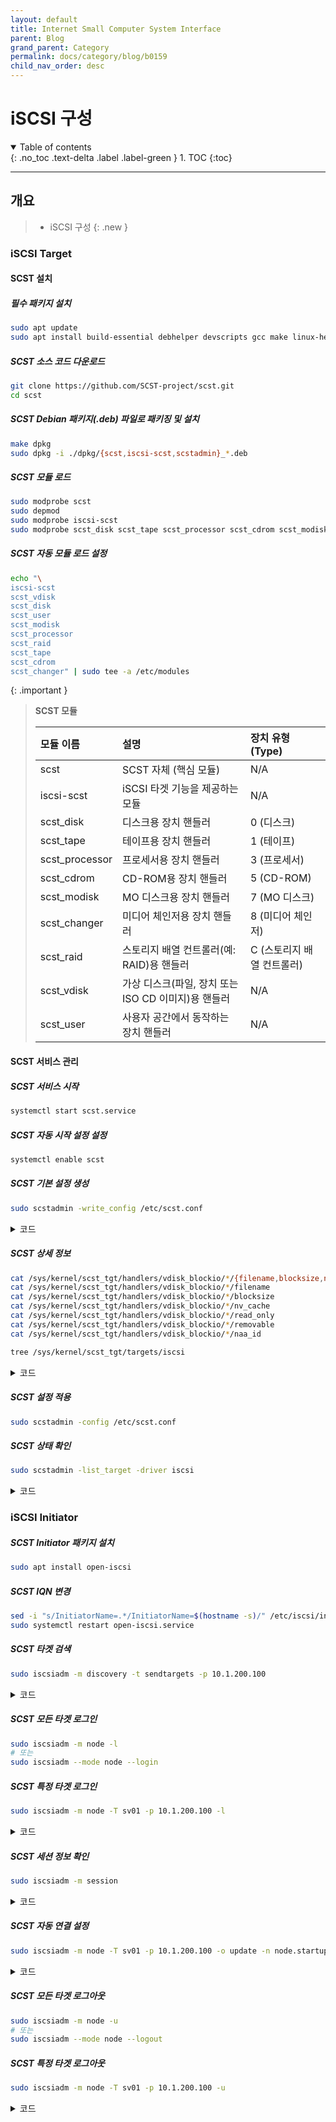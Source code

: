 ```yaml
---
layout: default
title: Internet Small Computer System Interface
parent: Blog
grand_parent: Category
permalink: docs/category/blog/b0159
child_nav_order: desc
---
```


# iSCSI 구성

<details open markdown="block">
  <summary>
    Table of contents
  </summary>
  {: .no_toc .text-delta .label .label-green }
1. TOC
{:toc}
</details>

---

## 개요

> - iSCSI 구성
{: .new }

### iSCSI Target

#### SCST 설치

##### **필수 패키지 설치**

```bash
sudo apt update
sudo apt install build-essential debhelper devscripts gcc make linux-headers-$(uname -r) lintian quilt
```

##### **SCST 소스 코드 다운로드**

```bash
git clone https://github.com/SCST-project/scst.git
cd scst
```

##### **SCST Debian 패키지(.deb) 파일로 패키징 및 설치**

```bash
make dpkg
sudo dpkg -i ./dpkg/{scst,iscsi-scst,scstadmin}_*.deb
```

##### **SCST 모듈 로드**

```bash
sudo modprobe scst
sudo depmod
sudo modprobe iscsi-scst
sudo modprobe scst_disk scst_tape scst_processor scst_cdrom scst_modisk scst_changer scst_raid scst_vdisk scst_user
```

##### **SCST 자동 모듈 로드 설정**

```bash
echo "\
iscsi-scst
scst_vdisk
scst_disk
scst_user
scst_modisk
scst_processor
scst_raid
scst_tape
scst_cdrom
scst_changer" | sudo tee -a /etc/modules
```

{: .important }
> **SCST 모듈**
>
> | 모듈 이름        | 설명                                                     | 장치 유형 (Type)                   |
> |:-----------------|:--------------------------------------------------------|:-----------------------------------|
> | scst             | SCST 자체 (핵심 모듈)                                    | N/A                                |
> | iscsi-scst       | iSCSI 타겟 기능을 제공하는 모듈                          | N/A                                |
> | scst_disk        | 디스크용 장치 핸들러                                     | 0 (디스크)                         |
> | scst_tape        | 테이프용 장치 핸들러                                     | 1 (테이프)                         |
> | scst_processor   | 프로세서용 장치 핸들러                                   | 3 (프로세서)                       |
> | scst_cdrom       | CD-ROM용 장치 핸들러                                     | 5 (CD-ROM)                         |
> | scst_modisk      | MO 디스크용 장치 핸들러                                  | 7 (MO 디스크)                      |
> | scst_changer     | 미디어 체인저용 장치 핸들러                              | 8 (미디어 체인저)                  |
> | scst_raid        | 스토리지 배열 컨트롤러(예: RAID)용 핸들러                | C (스토리지 배열 컨트롤러)         |
> | scst_vdisk       | 가상 디스크(파일, 장치 또는 ISO CD 이미지)용 핸들러     | N/A                                |
> | scst_user        | 사용자 공간에서 동작하는 장치 핸들러                     | N/A                                |

#### **SCST 서비스 관리**

##### **SCST 서비스 시작**

```bash
systemctl start scst.service
```

##### **SCST 자동 시작 설정 설정**

```bash
systemctl enable scst
```

##### **SCST 기본 설정 생성**

```bash
sudo scstadmin -write_config /etc/scst.conf
```

<details markdown="block">
  <summary>
    코드
  </summary>
  {: .text-delta .label .label-green }

```bash
# Automatically generated by SCST Configurator v3.9.0-pre.


HANDLER vdisk_blockio {
    DEVICE disk01 {
        filename /dev/Disks/data01
        blocksize 512
        nv_cache 0
        read_only 0
        removable 0
    }
    DEVICE disk02 {
        filename /dev/Disks/data02
        blocksize 4096
        nv_cache 1
        read_only 0
        removable 0
    }
    DEVICE disk03 {
        filename /dev/Disks/data03
    }    
}

TARGET_DRIVER iscsi {
        enabled 1

        TARGET sv01 {
                enabled 1
                allowed_portal 10.1.200.*

                GROUP sv01 {
                        LUN 0 disk01
                        LUN 1 disk02
                        INITIATOR sv01 
                }
        }
        TARGET sv02 {
                enabled 1

                GROUP sv02 {
                        LUN 0 disk03
                        INITIATOR sv02
                }
        }
}
```

</details>

##### **SCST 상세 정보**

```bash
cat /sys/kernel/scst_tgt/handlers/vdisk_blockio/*/{filename,blocksize,nv_cache,read_only,removable}
cat /sys/kernel/scst_tgt/handlers/vdisk_blockio/*/filename
cat /sys/kernel/scst_tgt/handlers/vdisk_blockio/*/blocksize
cat /sys/kernel/scst_tgt/handlers/vdisk_blockio/*/nv_cache
cat /sys/kernel/scst_tgt/handlers/vdisk_blockio/*/read_only
cat /sys/kernel/scst_tgt/handlers/vdisk_blockio/*/removable
cat /sys/kernel/scst_tgt/handlers/vdisk_blockio/*/naa_id
```

```bash
tree /sys/kernel/scst_tgt/targets/iscsi
```

<details markdown="block">
  <summary>
    코드
  </summary>
  {: .text-delta .label .label-green }

```bash
/sys/kernel/scst_tgt/targets/iscsi
├── sv01
│   ├── DataDigest
│   ├── FirstBurstLength
│   ├── HeaderDigest
│   ├── ImmediateData
│   ├── InitialR2T
│   ├── MaxBurstLength
│   ├── MaxOutstandingR2T
│   ├── MaxRecvDataSegmentLength
│   ├── MaxSessions
│   ├── MaxXmitDataSegmentLength
│   ├── NopInInterval
│   ├── NopInTimeout
│   ├── QueuedCommands
│   ├── RDMAExtensions
│   ├── RspTimeout
│   ├── addr_method
│   ├── aen_disabled
│   ├── alias
│   ├── allowed_portal
│   ├── bidi_cmd_count
│   ├── bidi_io_count_kb
│   ├── bidi_unaligned_cmd_count
│   ├── black_hole
│   ├── comment
│   ├── cpu_mask
│   ├── enabled
│   ├── forward_dst
│   ├── forward_src
│   ├── forwarding
│   ├── ini_groups
│   │   ├── sv01
│   │   │   ├── addr_method
│   │   │   ├── black_hole
│   │   │   ├── cpu_mask
│   │   │   ├── initiators
│   │   │   │   ├── sv01
│   │   │   │   └── mgmt
│   │   │   ├── io_grouping_type
│   │   │   ├── luns
│   │   │   │   ├── 0
│   │   │   │   │   ├── device -> ../../../../../../../devices/data01
│   │   │   │   │   └── read_only
│   │   │   │   ├── 1
│   │   │   │   │   ├── device -> ../../../../../../../devices/data02
│   │   │   │   │   └── read_only
│   │   │   │   └── mgmt
│   │   │   └── per_sess_dedicated_tgt_threads
│   │   └── mgmt
│   ├── io_grouping_type
│   ├── luns
│   │   └── mgmt
│   ├── none_cmd_count
│   ├── per_portal_acl
│   ├── read_cmd_count
│   ├── read_io_count_kb
│   ├── read_unaligned_cmd_count
│   ├── redirect
│   ├── rel_tgt_id
│   ├── sessions
│   │   └── sv01
│   │       ├── 10.1.200.200
│   │       │   ├── cid
│   │       │   ├── ip
│   │       │   ├── state
│   │       │   └── target_ip
│   │       ├── DataDigest
│   │       ├── FirstBurstLength
│   │       ├── HeaderDigest
│   │       ├── ImmediateData
│   │       ├── InitialR2T
│   │       ├── MaxBurstLength
│   │       ├── MaxOutstandingR2T
│   │       ├── MaxRecvDataSegmentLength
│   │       ├── MaxXmitDataSegmentLength
│   │       ├── active_commands
│   │       ├── bidi_cmd_count
│   │       ├── bidi_io_count_kb
│   │       ├── bidi_unaligned_cmd_count
│   │       ├── commands
│   │       ├── force_close
│   │       ├── initiator_name
│   │       ├── latency
│   │       │   ├── b1024
│   │       │   ├── b131072
│   │       │   ├── b16384
│   │       │   ├── b2048
│   │       │   ├── b262144
│   │       │   ├── b32768
│   │       │   ├── b4096
│   │       │   ├── b512
│   │       │   ├── b524288
│   │       │   ├── b65536
│   │       │   ├── b8192
│   │       │   ├── n1024
│   │       │   ├── n131072
│   │       │   ├── n16384
│   │       │   ├── n2048
│   │       │   ├── n262144
│   │       │   ├── n32768
│   │       │   ├── n4096
│   │       │   ├── n512
│   │       │   ├── n524288
│   │       │   ├── n65536
│   │       │   ├── n8192
│   │       │   ├── r1024
│   │       │   ├── r131072
│   │       │   ├── r16384
│   │       │   ├── r2048
│   │       │   ├── r262144
│   │       │   ├── r32768
│   │       │   ├── r4096
│   │       │   ├── r512
│   │       │   ├── r524288
│   │       │   ├── r65536
│   │       │   ├── r8192
│   │       │   ├── w1024
│   │       │   ├── w131072
│   │       │   ├── w16384
│   │       │   ├── w2048
│   │       │   ├── w262144
│   │       │   ├── w32768
│   │       │   ├── w4096
│   │       │   ├── w512
│   │       │   ├── w524288
│   │       │   ├── w65536
│   │       │   └── w8192
│   │       ├── lun0
│   │       │   ├── active_commands
│   │       │   ├── thread_index
│   │       │   └── thread_pid
│   │       ├── lun1
│   │       │   ├── active_commands
│   │       │   ├── thread_index
│   │       │   └── thread_pid
│   │       ├── luns -> ../../ini_groups/sv01_data01/luns
│   │       ├── none_cmd_count
│   │       ├── read_cmd_count
│   │       ├── read_io_count_kb
│   │       ├── read_unaligned_cmd_count
│   │       ├── reinstating
│   │       ├── sid
│   │       ├── thread_pid
│   │       ├── unknown_cmd_count
│   │       ├── write_cmd_count
│   │       ├── write_io_count_kb
│   │       └── write_unaligned_cmd_count
│   ├── tid
│   ├── unknown_cmd_count
│   ├── write_cmd_count
│   ├── write_io_count_kb
│   └── write_unaligned_cmd_count
├── enabled
├── iSNSServer
├── internal_portal
├── isns_entity_name
├── link_local
├── mgmt
├── open_state
├── trace_level
└── version
```

</details>


##### **SCST 설정 적용**

```bash
sudo scstadmin -config /etc/scst.conf
```

##### **SCST 상태 확인**

```bash
sudo scstadmin -list_target -driver iscsi
```

<details markdown="block">
  <summary>
    코드
  </summary>
  {: .text-delta .label .label-green }

```bash
tcp: [4] 10.1.200.100:3260,1 sv01 (non-flash)
```

</details>

### iSCSI Initiator

##### **SCST Initiator 패키지 설치**

```bash
sudo apt install open-iscsi
```

##### **SCST IQN 변경**

```bash
sed -i "s/InitiatorName=.*/InitiatorName=$(hostname -s)/" /etc/iscsi/initiatorname.iscsi
sudo systemctl restart open-iscsi.service
```

##### **SCST 타겟 검색**

```bash
sudo iscsiadm -m discovery -t sendtargets -p 10.1.200.100
```

<details markdown="block">
  <summary>
    코드
  </summary>
  {: .text-delta .label .label-green }
  
```bash
10.1.200.100:3260,1 sv01
```

</details>

##### **SCST 모든 타겟 로그인**

```bash
sudo iscsiadm -m node -l
# 또는
sudo iscsiadm --mode node --login
```

##### **SCST 특정 타겟 로그인**

```bash
sudo iscsiadm -m node -T sv01 -p 10.1.200.100 -l
```

<details markdown="block">
  <summary>
    코드
  </summary>
  {: .text-delta .label .label-green }
  
```bash
Logging in to [iface: default, target: sv01, portal: 10.1.200.100,3260]
Login to [iface: default, target: sv01, portal: 10.1.200.100,3260] successful.
```

</details>

##### **SCST 세션 정보 확인**

```bash
sudo iscsiadm -m session
```

<details markdown="block">
  <summary>
    코드
  </summary>
  {: .text-delta .label .label-green }
  
```bash
tcp: [4] 10.1.200.100:3260,1 sv01 (non-flash)
```

</details>

##### **SCST 자동 연결 설정**

```bash
sudo iscsiadm -m node -T sv01 -p 10.1.200.100 -o update -n node.startup -v automatic
```

<details markdown="block">
  <summary>
    코드
  </summary>
  {: .text-delta .label .label-green }

```bash
# BEGIN RECORD 2.1.5
node.name = sv01
node.tpgt = 1
node.startup = automatic
node.leading_login = No
iface.iscsi_ifacename = default
iface.prefix_len = 0
iface.transport_name = tcp
iface.vlan_id = 0
iface.vlan_priority = 0
iface.iface_num = 0
iface.mtu = 0
iface.port = 0
iface.tos = 0
iface.ttl = 0
iface.tcp_wsf = 0
iface.tcp_timer_scale = 0
iface.def_task_mgmt_timeout = 0
iface.erl = 0
iface.max_receive_data_len = 0
iface.first_burst_len = 0
iface.max_outstanding_r2t = 0
iface.max_burst_len = 0
node.discovery_address = 10.1.200.100
node.discovery_port = 3260
node.discovery_type = send_targets
node.session.initial_cmdsn = 0
node.session.initial_login_retry_max = 8
node.session.xmit_thread_priority = -20
node.session.cmds_max = 128
node.session.queue_depth = 32
node.session.nr_sessions = 1
node.session.auth.authmethod = None
node.session.auth.chap_algs = MD5
node.session.timeo.replacement_timeout = 120
node.session.err_timeo.abort_timeout = 15
node.session.err_timeo.lu_reset_timeout = 30
node.session.err_timeo.tgt_reset_timeout = 30
node.session.err_timeo.host_reset_timeout = 60
node.session.iscsi.FastAbort = Yes
node.session.iscsi.InitialR2T = No
node.session.iscsi.ImmediateData = Yes
node.session.iscsi.FirstBurstLength = 262144
node.session.iscsi.MaxBurstLength = 16776192
node.session.iscsi.DefaultTime2Retain = 0
node.session.iscsi.DefaultTime2Wait = 2
node.session.iscsi.MaxConnections = 1
node.session.iscsi.MaxOutstandingR2T = 1
node.session.iscsi.ERL = 0
node.session.scan = auto
node.session.reopen_max = 0
node.conn[0].address = 10.1.200.100
node.conn[0].port = 3260
node.conn[0].startup = manual
node.conn[0].tcp.window_size = 524288
node.conn[0].tcp.type_of_service = 0
node.conn[0].timeo.logout_timeout = 15
node.conn[0].timeo.login_timeout = 15
node.conn[0].timeo.auth_timeout = 45
node.conn[0].timeo.noop_out_interval = 5
node.conn[0].timeo.noop_out_timeout = 5
node.conn[0].iscsi.MaxXmitDataSegmentLength = 0
node.conn[0].iscsi.MaxRecvDataSegmentLength = 262144
node.conn[0].iscsi.HeaderDigest = None
node.conn[0].iscsi.DataDigest = None
node.conn[0].iscsi.IFMarker = No
node.conn[0].iscsi.OFMarker = No
# END RECORD
```

</details>

##### **SCST 모든 타겟 로그아웃**

```bash
sudo iscsiadm -m node -u
# 또는
sudo iscsiadm --mode node --logout
```

##### **SCST 특정 타겟 로그아웃**

```bash
sudo iscsiadm -m node -T sv01 -p 10.1.200.100 -u
```

<details markdown="block">
  <summary>
    코드
  </summary>
  {: .text-delta .label .label-green }

```bash
Logging out of session [sid: 10, target: sv01, portal: 10.1.200.100,3260]
Logout of [sid: 10, target: sv01, portal: 10.1.200.100,3260] successful.
```

</details>
